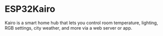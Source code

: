 # ESP32Kairo
Kairo is a smart home hub that lets you control room temperature, lighting, RGB settings, city weather, and more via a web server or app.
